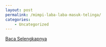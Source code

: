 ```yaml
---
layout: post
permalink: /mimpi-laba-laba-masuk-telinga/
categories:
    - Uncategorized
---
```


[Baca Selengkapnya](/07)